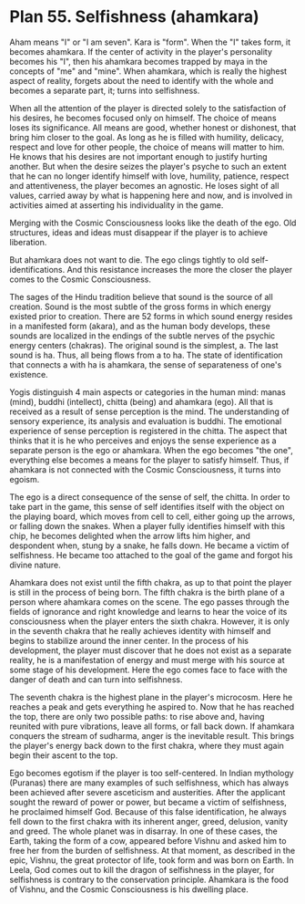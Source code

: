 # Plan 55. Selfishness (ahamkara)

Aham means "I" or "I am seven". Kara is "form". When the "I" takes form, it becomes ahamkara. If the center of activity in the player's personality becomes his "I", then his ahamkara becomes trapped by maya in the concepts of "me" and "mine". When ahamkara, which is really the highest aspect of reality, forgets about the need to identify with the whole and becomes a separate part, it; turns into selfishness.

When all the attention of the player is directed solely to the satisfaction of his desires, he becomes focused only on himself. The choice of means loses its significance. All means are good, whether honest or dishonest, that bring him closer to the goal. As long as he is filled with humility, delicacy, respect and love for other people, the choice of means will matter to him. He knows that his desires are not important enough to justify hurting another. But when the desire seizes the player's psyche to such an extent that he can no longer identify himself with love, humility, patience, respect and attentiveness, the player becomes an agnostic. He loses sight of all values, carried away by what is happening here and now, and is involved in activities aimed at asserting his individuality in the game.

Merging with the Cosmic Consciousness looks like the death of the ego. Old structures, ideas and ideas must disappear if the player is to achieve liberation.

But ahamkara does not want to die. The ego clings tightly to old self-identifications. And this resistance increases the more the closer the player comes to the Cosmic Consciousness.

The sages of the Hindu tradition believe that sound is the source of all creation. Sound is the most subtle of the gross forms in which energy existed prior to creation. There are 52 forms in which sound energy resides in a manifested form (akara), and as the human body develops, these sounds are localized in the endings of the subtle nerves of the psychic energy centers (chakras). The original sound is the simplest, a. The last sound is ha. Thus, all being flows from a to ha. The state of identification that connects a with ha is ahamkara, the sense of separateness of one's existence.

Yogis distinguish 4 main aspects or categories in the human mind: manas (mind), buddhi (intellect), chitta (being) and ahamkara (ego). All that is received as a result of sense perception is the mind. The understanding of sensory experience, its analysis and evaluation is buddhi. The emotional experience of sense perception is registered in the chitta. The aspect that thinks that it is he who perceives and enjoys the sense experience as a separate person is the ego or ahamkara. When the ego becomes "the one", everything else becomes a means for the player to satisfy himself. Thus, if ahamkara is not connected with the Cosmic Consciousness, it turns into egoism.

The ego is a direct consequence of the sense of self, the chitta. In order to take part in the game, this sense of self identifies itself with the object on the playing board, which moves from cell to cell, either going up the arrows, or falling down the snakes. When a player fully identifies himself with this chip, he becomes delighted when the arrow lifts him higher, and despondent when, stung by a snake, he falls down. He became a victim of selfishness. He became too attached to the goal of the game and forgot his divine nature.

Ahamkara does not exist until the fifth chakra, as up to that point the player is still in the process of being born. The fifth chakra is the birth plane of a person where ahamkara comes on the scene. The ego passes through the fields of ignorance and right knowledge and learns to hear the voice of its consciousness when the player enters the sixth chakra. However, it is only in the seventh chakra that he really achieves identity with himself and begins to stabilize around the inner center. In the process of his development, the player must discover that he does not exist as a separate reality, he is a manifestation of energy and must merge with his source at some stage of his development. Here the ego comes face to face with the danger of death and can turn into selfishness.

The seventh chakra is the highest plane in the player's microcosm. Here he reaches a peak and gets everything he aspired to. Now that he has reached the top, there are only two possible paths: to rise above and, having reunited with pure vibrations, leave all forms, or fall back down. If ahamkara conquers the stream of sudharma, anger is the inevitable result. This brings the player's energy back down to the first chakra, where they must again begin their ascent to the top.

Ego becomes egotism if the player is too self-centered. In Indian mythology (Puranas) there are many examples of such selfishness, which has always been achieved after severe asceticism and austerities. After the applicant sought the reward of power or power, but became a victim of selfishness, he proclaimed himself God. Because of this false identification, he always fell down to the first chakra with its inherent anger, greed, delusion, vanity and greed. The whole planet was in disarray. In one of these cases, the Earth, taking the form of a cow, appeared before Vishnu and asked him to free her from the burden of selfishness. At that moment, as described in the epic, Vishnu, the great protector of life, took form and was born on Earth. In Leela, God comes out to kill the dragon of selfishness in the player, for selfishness is contrary to the conservation principle. Ahamkara is the food of Vishnu, and the Cosmic Consciousness is his dwelling place.

